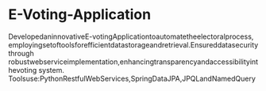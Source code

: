 # E-Voting-Application
DevelopedaninnovativeE-votingApplicationtoautomatetheelectoralprocess,  employingsetoftoolsforefficientdatastorageandretrieval.Ensureddatasecuritythrough  robustwebserviceimplementation,enhancingtransparencyandaccessibilityinthevoting  system.  Toolsuse:PythonRestfulWebServices,SpringDataJPA,JPQLandNamedQuery
